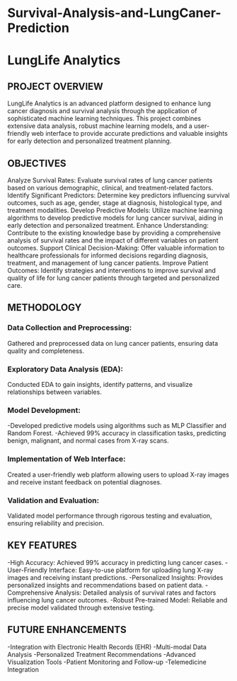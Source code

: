 # Survival-Analysis-and-LungCaner-Prediction
# LungLife Analytics

## PROJECT OVERVIEW
LungLife Analytics is an advanced platform designed to enhance lung cancer diagnosis and survival analysis through the application of sophisticated machine learning techniques. This project combines extensive data analysis, robust machine learning models, and a user-friendly web interface to provide accurate predictions and valuable insights for early detection and personalized treatment planning.

## OBJECTIVES

Analyze Survival Rates: Evaluate survival rates of lung cancer patients based on various demographic, clinical, and treatment-related factors. 
Identify Significant Predictors: Determine key predictors influencing survival outcomes, such as age, gender, stage at diagnosis, histological type, and treatment modalities.
Develop Predictive Models: Utilize machine learning algorithms to develop predictive models for lung cancer survival, aiding in early detection and personalized treatment.
Enhance Understanding: Contribute to the existing knowledge base by providing a comprehensive analysis of survival rates and the impact of different variables on patient outcomes.
Support Clinical Decision-Making: Offer valuable information to healthcare professionals for informed decisions regarding diagnosis, treatment, and management of lung cancer patients.
Improve Patient Outcomes: Identify strategies and interventions to improve survival and quality of life for lung cancer patients through targeted and personalized care.

## METHODOLOGY

### Data Collection and Preprocessing:
Gathered and preprocessed data on lung cancer patients, ensuring data quality and completeness.

### Exploratory Data Analysis (EDA):
Conducted EDA to gain insights, identify patterns, and visualize relationships between variables.

### Model Development:
-Developed predictive models using algorithms such as MLP Classifier and Random Forest.
-Achieved 99% accuracy in classification tasks, predicting benign, malignant, and normal cases from X-ray scans.

### Implementation of Web Interface:
Created a user-friendly web platform allowing users to upload X-ray images and receive instant feedback on potential diagnoses.

### Validation and Evaluation:
Validated model performance through rigorous testing and evaluation, ensuring reliability and precision.

## KEY FEATURES
-High Accuracy: Achieved 99% accuracy in predicting lung cancer cases.
-User-Friendly Interface: Easy-to-use platform for uploading lung X-ray images and receiving instant predictions.
-Personalized Insights: Provides personalized insights and recommendations based on patient data.
-Comprehensive Analysis: Detailed analysis of survival rates and factors influencing lung cancer outcomes.
-Robust Pre-trained Model: Reliable and precise model validated through extensive testing.

## FUTURE ENHANCEMENTS
-Integration with Electronic Health Records (EHR)
-Multi-modal Data Analysis
-Personalized Treatment Recommendations
-Advanced Visualization Tools
-Patient Monitoring and Follow-up
-Telemedicine Integration
